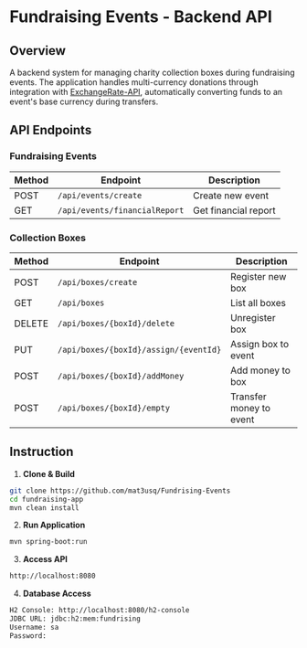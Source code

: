 # Fundraising Events - Backend API

## Overview
A backend system for managing charity collection boxes during fundraising events. The application handles multi-currency donations through integration with [ExchangeRate-API](https://www.exchangerate-api.com/), automatically converting funds to an event's base currency during transfers.
## API Endpoints

### Fundraising Events
| Method | Endpoint                     | Description                      |
|--------|------------------------------|----------------------------------|
| POST   | `/api/events/create`         | Create new event                 |
| GET    | `/api/events/financialReport`| Get financial report             |

### Collection Boxes
| Method | Endpoint                          | Description                      |
|--------|-----------------------------------|----------------------------------|
| POST   | `/api/boxes/create`              | Register new box                 |
| GET    | `/api/boxes`                     | List all boxes                   |
| DELETE | `/api/boxes/{boxId}/delete`      | Unregister box                   |
| PUT    | `/api/boxes/{boxId}/assign/{eventId}` | Assign box to event        |
| POST   | `/api/boxes/{boxId}/addMoney`    | Add money to box                 |
| POST   | `/api/boxes/{boxId}/empty`       | Transfer money to event          |

## Instruction 

1. **Clone & Build**
```bash
git clone https://github.com/mat3usq/Fundrising-Events
cd fundraising-app
mvn clean install
```

2. **Run Application**
```bash
mvn spring-boot:run
```

3. **Access API** 
```bash
http://localhost:8080
```

4. **Database Access**
```bash
H2 Console: http://localhost:8080/h2-console
JDBC URL: jdbc:h2:mem:fundrising
Username: sa 
Password:
```
